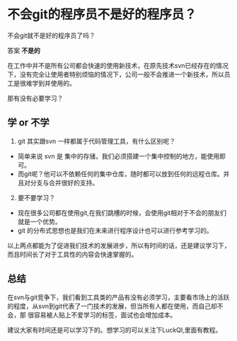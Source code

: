# 不会git的程序员不是好的程序员？

不会git就不是好的程序员了吗？

答案 **不是的**

在工作中并不是所有公司都会快速的使用新技术，在原先技术svn已经存在的情况下，没有完全让使用者特别烦恼的情况下，公司一般不会推进一个新技术，所以员工是很难学到并使用的。

那有没有必要学习？

## 学 or 不学
1. git 其实跟svn 一样都属于代码管理工具，有什么区别呢？

  -  简单来说 svn 是 集中的存储，我们必须搭建一个集中控制的地方，能使用即可。
  -  而git呢？他可以不依赖任何的集中仓库，随时都可以放到任何的远程仓库。并且对分支与合并很好的支持。

2. 要不要学习？
  
  -  现在很多公司都在使用git,在我们跳槽的时候，会使用git相对于不会的朋友们就是一个优势。
  -  git 的分布式思想也是我们在未来进行程序设计也可以进行参考学习的。
  
  以上两点都能为了促进我们技术的发展进步，所以有时间的话，还是建议学习下，而且时间长了对于工具性的内容会快速掌握的。


## 总结

在svn与git竞争下，我们看到工具类的产品有没有必须学习，主要看市场上的活跃的程度，从svn到git代表了一门技术的发展，但当所有人都在使用，而自己却不会，那 很容易被人贴上不爱学习的标签，面试也会增加成本。

建议大家有时间还是可以学习下的。想学习的可以关注下LuckQI,里面有教程。
